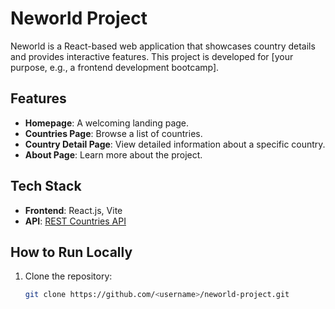 # Neworld Project

Neworld is a React-based web application that showcases country details and provides interactive features. This project is developed for [your purpose, e.g., a frontend development bootcamp].

## Features
- **Homepage**: A welcoming landing page.
- **Countries Page**: Browse a list of countries.
- **Country Detail Page**: View detailed information about a specific country.
- **About Page**: Learn more about the project.

## Tech Stack
- **Frontend**: React.js, Vite
- **API**: [REST Countries API](https://restcountries.com/)

## How to Run Locally
1. Clone the repository:
   ```bash
   git clone https://github.com/<username>/neworld-project.git
